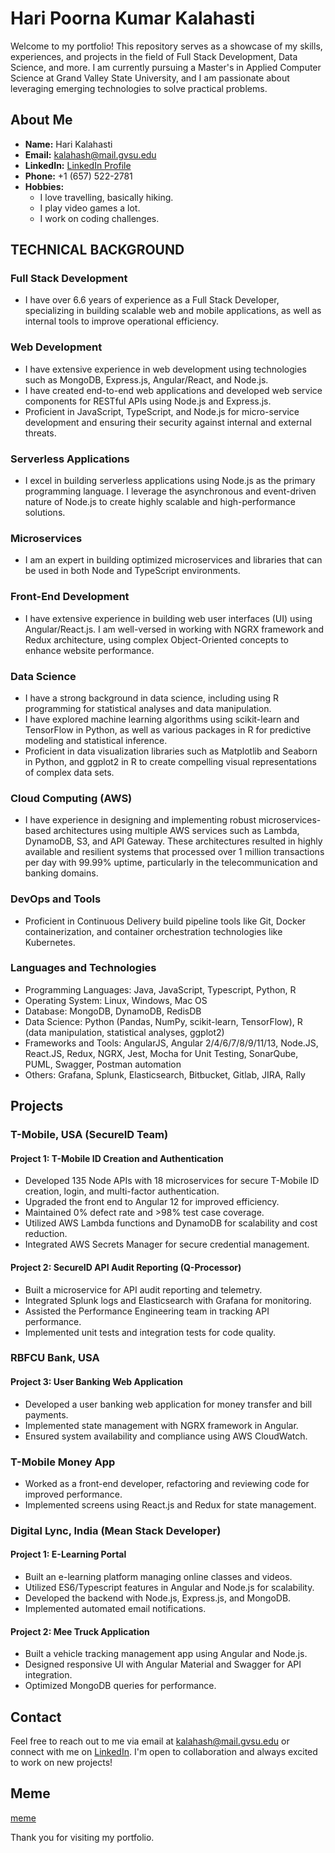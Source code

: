 # **Hari Poorna Kumar Kalahasti** #
Welcome to my portfolio! This repository serves as a showcase of my skills, experiences, and projects in the field of Full Stack Development, Data Science, and more. I am currently pursuing a Master's in Applied Computer Science at Grand Valley State University, and I am passionate about leveraging emerging technologies to solve practical problems.
## About Me
- **Name:** Hari Kalahasti
- **Email:** [kalahash@mail.gvsu.edu](mailto:kalahash@mail.gvsu.edu)
- **LinkedIn:** [LinkedIn Profile](https://www.linkedin.com/in/haripoorna/)
- **Phone:** +1 (657) 522-2781
- **Hobbies:**
  * I love travelling, basically hiking.
  * I play video games a lot.
  * I work on coding challenges.


## **TECHNICAL BACKGROUND**

### Full Stack Development
- I have over 6.6 years of experience as a Full Stack Developer, specializing in building scalable web and mobile applications, as well as internal tools to improve operational efficiency.

### Web Development
- I have extensive experience in web development using technologies such as MongoDB, Express.js, Angular/React, and Node.js.
- I have created end-to-end web applications and developed web service components for RESTful APIs using Node.js and Express.js.
- Proficient in JavaScript, TypeScript, and Node.js for micro-service development and ensuring their security against internal and external threats.

### Serverless Applications
- I excel in building serverless applications using Node.js as the primary programming language. I leverage the asynchronous and event-driven nature of Node.js to create highly scalable and high-performance solutions.

### Microservices
- I am an expert in building optimized microservices and libraries that can be used in both Node and TypeScript environments.

### Front-End Development
- I have extensive experience in building web user interfaces (UI) using Angular/React.js. I am well-versed in working with NGRX framework and Redux architecture, using complex Object-Oriented concepts to enhance website performance.

### Data Science
- I have a strong background in data science, including using R programming for statistical analyses and data manipulation.
- I have explored machine learning algorithms using scikit-learn and TensorFlow in Python, as well as various packages in R for predictive modeling and statistical inference.
- Proficient in data visualization libraries such as Matplotlib and Seaborn in Python, and ggplot2 in R to create compelling visual representations of complex data sets.

### Cloud Computing (AWS)
- I have experience in designing and implementing robust microservices-based architectures using multiple AWS services such as Lambda, DynamoDB, S3, and API Gateway. These architectures resulted in highly available and resilient systems that processed over 1 million transactions per day with 99.99% uptime, particularly in the telecommunication and banking domains.

### DevOps and Tools
- Proficient in Continuous Delivery build pipeline tools like Git, Docker containerization, and container orchestration technologies like Kubernetes.

### Languages and Technologies
- Programming Languages: Java, JavaScript, Typescript, Python, R
- Operating System: Linux, Windows, Mac OS
- Database: MongoDB, DynamoDB, RedisDB
- Data Science: Python (Pandas, NumPy, scikit-learn, TensorFlow), R (data manipulation, statistical analyses, ggplot2)
- Frameworks and Tools: AngularJS, Angular 2/4/6/7/8/9/11/13, Node.JS, React.JS, Redux, NGRX, Jest, Mocha for Unit Testing, SonarQube, PUML, Swagger, Postman automation
- Others: Grafana, Splunk, Elasticsearch, Bitbucket, Gitlab, JIRA, Rally

## **Projects**
### T-Mobile, USA (SecureID Team)
#### Project 1: T-Mobile ID Creation and Authentication
- Developed 135 Node APIs with 18 microservices for secure T-Mobile ID creation, login, and multi-factor authentication.
- Upgraded the front end to Angular 12 for improved efficiency.
- Maintained 0% defect rate and >98% test case coverage.
- Utilized AWS Lambda functions and DynamoDB for scalability and cost reduction.
- Integrated AWS Secrets Manager for secure credential management.

#### Project 2: SecureID API Audit Reporting (Q-Processor)
- Built a microservice for API audit reporting and telemetry.
- Integrated Splunk logs and Elasticsearch with Grafana for monitoring.
- Assisted the Performance Engineering team in tracking API performance.
- Implemented unit tests and integration tests for code quality.

### RBFCU Bank, USA
#### Project 3: User Banking Web Application
- Developed a user banking web application for money transfer and bill payments.
- Implemented state management with NGRX framework in Angular.
- Ensured system availability and compliance using AWS CloudWatch.

### T-Mobile Money App
- Worked as a front-end developer, refactoring and reviewing code for improved performance.
- Implemented screens using React.js and Redux for state management.

### Digital Lync, India (Mean Stack Developer)
#### Project 1: E-Learning Portal
- Built an e-learning platform managing online classes and videos.
- Utilized ES6/Typescript features in Angular and Node.js for scalability.
- Developed the backend with Node.js, Express.js, and MongoDB.
- Implemented automated email notifications.

#### Project 2: Mee Truck Application
- Built a vehicle tracking management app using Angular and Node.js.
- Designed responsive UI with Angular Material and Swagger for API integration.
- Optimized MongoDB queries for performance.

## Contact
Feel free to reach out to me via email at [kalahash@mail.gvsu.edu](mailto:kalahash@mail.gvsu.edu) or connect with me on [LinkedIn](https://www.linkedin.com/in/harikalahasti/). I'm open to collaboration and always excited to work on new projects!

## Meme
[meme](https://i.ibb.co/q5J7FY4/music-jokes-gag1839.jpg)

Thank you for visiting my portfolio.